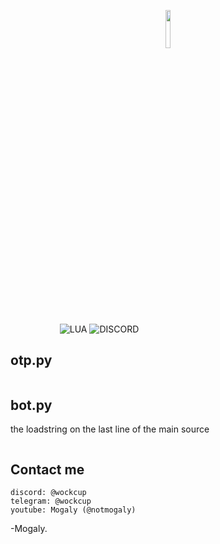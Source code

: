 <p align="center"><img width=12.5% src="https://media.discordapp.net/attachments/1155402484072853514/1215174671625101332/dddadadadajpg.jpg?ex=65fbca9a&is=65e9559a&hm=14536ed82471893d585507b3ef44e52a63180e2993e41b4e9e523125c4ec75a4&=&format=webp&width=468&height=468"></p>

&nbsp;&nbsp;&nbsp;&nbsp;&nbsp;&nbsp;&nbsp;&nbsp;&nbsp;&nbsp;&nbsp;&nbsp;&nbsp;&nbsp;&nbsp;&nbsp;&nbsp;&nbsp;&nbsp;
![LUA](https://img.shields.io/badge/Lua-2C2D72?style=for-the-badge&logo=python&logoColor=white)
![DISCORD](https://img.shields.io/badge/Discord-7289DA?style=for-the-badge&logo=discord&logoColor=white)


## otp.py

```py

```

## bot.py
the loadstring on the last line of the main source

```py

```

## Contact me

```text
discord: @wockcup
telegram: @wockcup
youtube: Mogaly (@notmogaly)
```

 -Mogaly.
